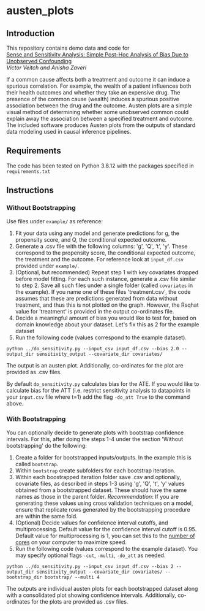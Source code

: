 # austen_plots
## Introduction
This repository contains demo data and code for  
[Sense and Sensitivity Analysis: Simple Post-Hoc Analysis of Bias Due to Unobserved Confounding](https://arxiv.org/abs/2003.01747)  
_Victor Veitch and Anisha Zaveri_

If a common cause affects both a treatment and outcome it can induce a spurious correlation. 
For example, the wealth of a patient influences both their health outcomes and whether they take an expensive drug.
The presence of the common cause (wealth) induces a spurious positive association between the drug and the outcome.
Austen plots are a simple visual method of determining whether some unobserved common could explain away the association between a specified treatment and outcome. The included software produces Austen plots from the outputs of standard data modeling used in causal inference pipelines. 

## Requirements
The code has been tested on Python 3.8.12 with the packages specified in `requirements.txt`


## Instructions
### Without Bootstrapping
Use files under `example/` as reference:
1) Fit your data using any model and generate predictions for g, the propensity score, and Q, the conditional expected outcome.
2) Generate a .csv file with the following columns: 'g', 'Q', 't', 'y'. These correspond to the propensity score, the conditional expected outcome, the treatment and the outcome. For reference look at `input_df.csv` provided under `example/`.
3) (Optional, but recommended) Repeat step 1 with key covariates dropped before model fitting. For each such instance, generate a .csv file similar to step 2. Save all such files under a single folder (called `covariates` in the example). If you name one of these files 'treatment.csv', the code assumes that these are predictions generated from data without treatment, and thus this is not plotted on the graph. However, the Rsqhat value for 'treatment' is provided in the output co-ordinates file.
4) Decide a meaningful amount of bias you would like to test for, based on domain knowledge about your dataset. Let's fix this as 2 for the example dataset
5) Run the following code (values correspond to the example dataset).  

`python ../do_sensitivity.py --input_csv input_df.csv --bias 2.0 --output_dir sensitivity_output --covariate_dir covariates/`

The output is an austen plot. Additionally, co-ordinates for the plot are provided as .csv files.

By default `do_sensitivity.py` calculates bias for the ATE. If you would like to calculate bias for the ATT (i.e. restrict sensitivity analysis to datapoints in your `input.csv` file where t=1) add the flag `-do_att True` to the command above.

### With Bootstrapping
You can optionally decide to generate plots with bootstrap confidence intervals. For this, after doing the steps 1-4 under the section 'Without bootstrapping' do the following:
1) Create a folder for bootstrapped inputs/outputs. In the example this is called `bootstrap`.
2) Within `bootstrap` create subfolders for each bootstrap iteration.
3) Within each boostrapped iteration folder save .csv and optionally, covariate files, as described in steps 1-3 using 'g', 'Q', 't', 'y' values obtained from a bootstrapped dataset. These should have the same names as those in the parent folder. 
_Recommendation_: If you are generating these values using cross validation techniques on a model, ensure that replicate rows generated by the bootstrapping procedure are within the same fold.
4) (Optional) Decide values for confidence interval cutoffs, and multiprocessing. Default value for the confidence interval cutoff is 0.95. Default value for multiprocessing is 1, you can set this to the [number of cores](https://www.w3resource.com/python-exercises/python-basic-exercise-47.php) on your computer to maximize speed.
5) Run the following code (values correspond to the example dataset). You may specify optional flags `-cut`, `-multi`, `-do_att` as needed.

`python ../do_sensitivity.py --input_csv input_df.csv --bias 2 --output_dir sensitivity_output --covariate_dir covariates/ --bootstrap_dir bootstrap/ --multi 4` 

The outputs are individual austen plots for each bootstrapped dataset along with a consolidated plot showing confidence intervals. Additionally, co-ordinates for the plots are provided as .csv files. 

